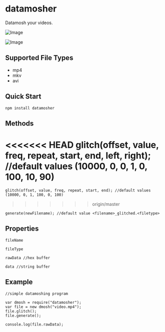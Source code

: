 # datamosher
Datamosh your videos.

![Image](http://i.imgur.com/gQ100W5.jpg)

![Image](https://media.giphy.com/media/13bMkBsTQ7mh32/giphy.gif)

## Supported File Types

* mp4
* mkv
* avi

## Quick Start

    npm install datamosher

## Methods

<<<<<<< HEAD
    glitch(offset, value, freq, repeat, start, end, left, right); //default values (10000, 0, 0, 1, 0, 100, 10, 90)
=======
    glitch(offset, value, freq, repeat, start, end); //default values (10000, 0, 1, 100, 0, 100)
>>>>>>> origin/master
    
    generate(newFilename); //default value <filename>_glitched.<filetype>

## Properties

    fileName
    
	fileType
    
	rawData //hex buffer
    
	data //string buffer

## Example
    
    //simple datamoshing program
    
    var dmosh = require("datamosher");
    var file = new dmosh("video.mp4");
    file.glitch();
    file.generate();
    
    console.log(file.rawData);
